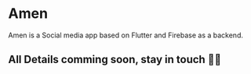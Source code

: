 # Amen

Amen is a Social media app based on Flutter and Firebase as a backend. 

## All Details comming soon, stay in touch 👌🏻
